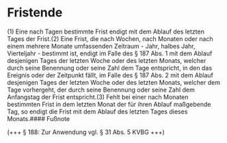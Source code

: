 # Fristende

(1) Eine nach Tagen bestimmte Frist endigt mit dem Ablauf des letzten Tages der Frist.(2) Eine Frist, die nach Wochen, nach Monaten oder nach einem mehrere Monate umfassenden Zeitraum - Jahr, halbes Jahr, Vierteljahr - bestimmt ist, endigt im Falle des § 187 Abs. 1 mit dem Ablauf desjenigen Tages der letzten Woche oder des letzten Monats, welcher durch seine Benennung oder seine Zahl dem Tage entspricht, in den das Ereignis oder der Zeitpunkt fällt, im Falle des § 187 Abs. 2 mit dem Ablauf desjenigen Tages der letzten Woche oder des letzten Monats, welcher dem Tage vorhergeht, der durch seine Benennung oder seine Zahl dem Anfangstag der Frist entspricht.(3) Fehlt bei einer nach Monaten bestimmten Frist in dem letzten Monat der für ihren Ablauf maßgebende Tag, so endigt die Frist mit dem Ablauf des letzten Tages dieses Monats.#### Fußnote

(+++ § 188: Zur Anwendung vgl. § 31 Abs. 5 KVBG +++) 

